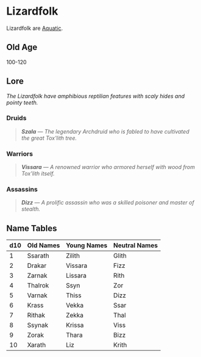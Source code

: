 # Lizardfolk

Lizardfolk are [Aquatic](../Mechanical/Aquatic.md).

## Old Age

100-120

## Lore

*The Lizardfolk have amphibious reptilian features with scaly hides and pointy teeth.*

### Druids

> ***Szala*** — *The legendary Archdruid who is fabled to have cultivated the great Tox'lith tree.*

### Warriors

> ***Vissara*** — *A renowned warrior who armored herself with wood from Tox'lith itself.*

### Assassins

> ***Dizz*** — *A prolific assassin who was a skilled poisoner and master of stealth.*

## Name Tables

| d10 | Old Names | Young Names | Neutral Names |
| --- | --------- | ----------- | ------------- |
| 1   | Ssarath   | Zilith      | Glith         |
| 2   | Drakar    | Vissara     | Fizz          |
| 3   | Zarnak    | Lissara     | Rith          |
| 4   | Thalrok   | Ssyn        | Zor           |
| 5   | Varnak    | Thiss       | Dizz          |
| 6   | Krass     | Vekka       | Ssar          |
| 7   | Rithak    | Zekka       | Thal          |
| 8   | Ssynak    | Krissa      | Viss          |
| 9   | Zorak     | Thara       | Bizz          |
| 10  | Xarath    | Liz         | Krith         |
